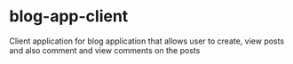 # blog-app-client
Client application for blog application that allows user to create, view posts and also comment and view comments on the posts
